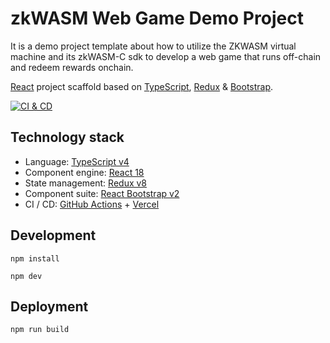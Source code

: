 # zkWASM Web Game Demo Project

It is a demo project template about how to utilize the ZKWASM virtual machine and its zkWASM-C sdk to develop a web game that runs off-chain and redeem rewards onchain.

[React][1] project scaffold based on [TypeScript][2], [Redux][3] & [Bootstrap][4].

[![CI & CD](https://github.com/zkcrossteam/g1024/workflows/CI%20&%20CD/badge.svg)][5]

## Technology stack

- Language: [TypeScript v4][2]
- Component engine: [React 18][1]
- State management: [Redux v8][3]
- Component suite: [React Bootstrap v2][6]
- CI / CD: [GitHub Actions][7] + [Vercel][8]

## Development

```shell
npm install

npm dev
```

## Deployment

```shell
npm run build
```

[1]: https://reactjs.org/
[2]: https://www.typescriptlang.org/
[3]: https://redux.js.org/
[4]: https://getbootstrap.com/
[5]: https://github.com/zkcrossteam/g1024/actions
[6]: https://react-bootstrap.github.io/
[7]: https://github.com/features/actions
[8]: https://vercel.com
